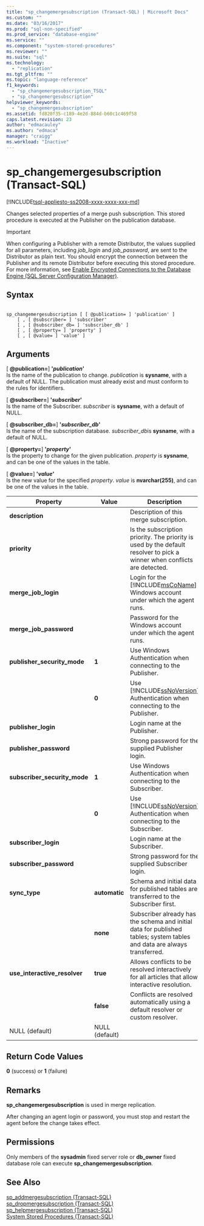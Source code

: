 ```yaml
---
title: "sp_changemergesubscription (Transact-SQL) | Microsoft Docs"
ms.custom: ""
ms.date: "03/16/2017"
ms.prod: "sql-non-specified"
ms.prod_service: "database-engine"
ms.service: ""
ms.component: "system-stored-procedures"
ms.reviewer: ""
ms.suite: "sql"
ms.technology: 
  - "replication"
ms.tgt_pltfrm: ""
ms.topic: "language-reference"
f1_keywords: 
  - "sp_changemergesubscription_TSQL"
  - "sp_changemergesubscription"
helpviewer_keywords: 
  - "sp_changemergesubscription"
ms.assetid: fd820f35-c189-4e2d-884d-b60c1c469f58
caps.latest.revision: 23
author: "edmacauley"
ms.author: "edmaca"
manager: "craigg"
ms.workload: "Inactive"
---
```

# sp_changemergesubscription (Transact-SQL)
[!INCLUDE[tsql-appliesto-ss2008-xxxx-xxxx-xxx-md](../../includes/tsql-appliesto-ss2008-xxxx-xxxx-xxx-md.md)]

  Changes selected properties of a merge push subscription. This stored procedure is executed at the Publisher on the publication database.  
  
> [!IMPORTANT]  
>  When configuring a Publisher with a remote Distributor, the values supplied for all parameters, including *job_login* and *job_password*, are sent to the Distributor as plain text. You should encrypt the connection between the Publisher and its remote Distributor before executing this stored procedure. For more information, see [Enable Encrypted Connections to the Database Engine &#40;SQL Server Configuration Manager&#41;](../../database-engine/configure-windows/enable-encrypted-connections-to-the-database-engine.md).  
  
## Syntax  
  
```  
  
sp_changemergesubscription [ [ @publication= ] 'publication' ]  
    [ , [ @subscriber= ] 'subscriber'  
    [ , [ @subscriber_db= ] 'subscriber_db' ]  
    [ , [ @property= ] 'property' ]  
    [ , [ @value= ] 'value' ]  
```  
  
## Arguments  
 [ **@publication=**] **'***publication***'**  
 Is the name of the publication to change. *publication* is **sysname**, with a default of NULL. The publication must already exist and must conform to the rules for identifiers.  
  
 [ **@subscriber=**]  **'***subscriber***'**  
 Is the name of the Subscriber. *subscriber* is **sysname**, with a default of NULL.  
  
 [ **@subscriber_db=**] **'***subscriber_db***'**  
 Is the name of the subscription database. *subscriber_db*is **sysname**, with a default of NULL.  
  
 [ **@property=**] **'***property***'**  
 Is the property to change for the given publication. *property* is **sysname**, and can be one of the values in the table.  
  
 [ **@value=**] **'***value***'**  
 Is the new value for the specified *property*. *value* is **nvarchar(255)**, and can be one of the values in the table.  
  
|Property|Value|Description|  
|--------------|-----------|-----------------|  
|**description**||Description of this merge subscription.|  
|**priority**||Is the subscription priority. The priority is used by the default resolver to pick a winner when conflicts are detected.|  
|**merge_job_login**||Login for the [!INCLUDE[msCoName](../../includes/msconame-md.md)] Windows account under which the agent runs.|  
|**merge_job_password**||Password for the Windows account under which the agent runs.|  
|**publisher_security_mode**|**1**|Use Windows Authentication when connecting to the Publisher.|  
||**0**|Use [!INCLUDE[ssNoVersion](../../includes/ssnoversion-md.md)] Authentication when connecting to the Publisher.|  
|**publisher_login**||Login name at the Publisher.|  
|**publisher_password**||Strong password for the supplied Publisher login.|  
|**subscriber_security_mode**|**1**|Use Windows Authentication when connecting to the Subscriber.|  
||**0**|Use [!INCLUDE[ssNoVersion](../../includes/ssnoversion-md.md)] Authentication when connecting to the Subscriber.|  
|**subscriber_login**||Login name at the Subscriber.|  
|**subscriber_password**||Strong password for the supplied Subscriber login.|  
|**sync_type**|**automatic**|Schema and initial data for published tables are transferred to the Subscriber first.|  
||**none**|Subscriber already has the schema and initial data for published tables; system tables and data are always transferred.|  
|**use_interactive_resolver**|**true**|Allows conflicts to be resolved interactively for all articles that allow interactive resolution.|  
||**false**|Conflicts are resolved automatically using a default resolver or custom resolver.|  
|NULL (default)|NULL (default)||  
  
## Return Code Values  
 **0** (success) or **1** (failure)  
  
## Remarks  
 **sp_changemergesubscription** is used in merge replication.  
  
 After changing an agent login or password, you must stop and restart the agent before the change takes effect.  
  
## Permissions  
 Only members of the **sysadmin** fixed server role or **db_owner** fixed database role can execute **sp_changemergesubscription**.  
  
## See Also  
 [sp_addmergesubscription &#40;Transact-SQL&#41;](../../relational-databases/system-stored-procedures/sp-addmergesubscription-transact-sql.md)   
 [sp_dropmergesubscription &#40;Transact-SQL&#41;](../../relational-databases/system-stored-procedures/sp-dropmergesubscription-transact-sql.md)   
 [sp_helpmergesubscription &#40;Transact-SQL&#41;](../../relational-databases/system-stored-procedures/sp-helpmergesubscription-transact-sql.md)   
 [System Stored Procedures &#40;Transact-SQL&#41;](../../relational-databases/system-stored-procedures/system-stored-procedures-transact-sql.md)  
  
  

